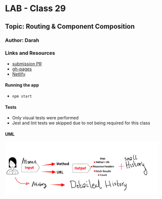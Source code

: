 # LAB - Class 29

## Topic: Routing & Component Composition

### Author: Darah

### Links and Resources

- [submission PR](https://github.com/Darah98/resty/pull/6)
- [gh-pages](https://darah98.github.io/resty/)
- [Netlify](https://wizardly-dubinsky-483375.netlify.app/)

#### Running the app

- `npm start`

#### Tests

- Only visual tests were performed
- Jest and lint tests we skipped due to not being required for this class

#### UML

![UML](UML.PNG)
